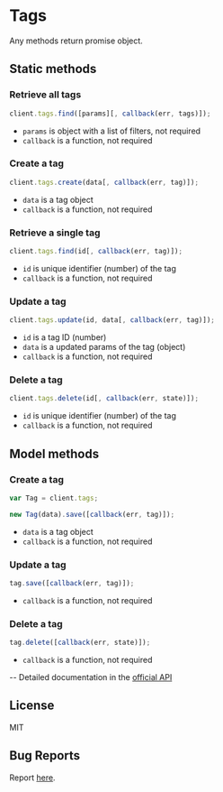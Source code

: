 # Tags

Any methods return promise object.

## Static methods

### Retrieve all tags

```javascript
client.tags.find([params][, callback(err, tags)]);
```

- `params` is object with a list of filters, not required
- `callback` is a function, not required

### Create a tag

```javascript
client.tags.create(data[, callback(err, tag)]);
```

- `data` is a tag object
- `callback` is a function, not required

### Retrieve a single tag

```javascript
client.tags.find(id[, callback(err, tag)]);
```

- `id` is unique identifier (number) of the tag
- `callback` is a function, not required

### Update a tag

```javascript
client.tags.update(id, data[, callback(err, tag)]);
```

- `id` is a tag ID (number)
- `data` is a updated params of the tag (object)
- `callback` is a function, not required

### Delete a tag

```javascript
client.tags.delete(id[, callback(err, state)]);
```

- `id` is unique identifier (number) of the tag
- `callback` is a function, not required

## Model methods

### Create a tag

```javascript
var Tag = client.tags;

new Tag(data).save([callback(err, tag)]);
```

- `data` is a tag object
- `callback` is a function, not required

### Update a tag

```javascript
tag.save([callback(err, tag)]);
```

- `callback` is a function, not required

### Delete a tag

```javascript
tag.delete([callback(err, state)]);
```

- `callback` is a function, not required

--
Detailed documentation in the [official API](https://developers.getbase.com/docs/rest/reference/tags "API Documentation")

## License
MIT

## Bug Reports
Report [here](https://github.com/yurypaleev/BaseCRM/issues?q=tags).